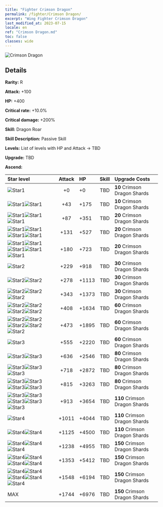 ```yaml
---
title: "Fighter Crimson Dragon"
permalink: /fighter/Crimson Dragon/
excerpt: "Wing Fighter Crimson Dragon"
last_modified_at: 2023-07-15
locale: en
ref: "Crimson Dragon.md"
toc: false
classes: wide
---
```



 ![Crimson Dragon](/images/ship/fj_img2.png)

## Details

 **Rarity:** R 

 **Attack:** +100

 **HP:** +400

 **Critical rate:** +10.0%

 **Critical damage:** +200%

 **Skill:** Dragon Roar

 **Skill Description:**  Passive Skill

 **Levels:**  List of levels with HP and Attack -> TBD

 **Upgrade:**  TBD

 **Ascend:**  

  |  Star level | Attack | HP |  Skill | Upgrade Costs |
  |:------|:----:|:------|:-------:|:-------------------|
  | ![Star1](/images/s1.png)  | +0  | +0  | TBD  | **10** Crimson Dragon Shards |
  | ![Star1](/images/s1.png)![Star1](/images/s1.png)  | +43  | +175  | TBD  | **10** Crimson Dragon Shards |
  | ![Star1](/images/s1.png)![Star1](/images/s1.png)![Star1](/images/s1.png)  | +87  | +351  | TBD  | **20** Crimson Dragon Shards |
  | ![Star1](/images/s1.png)![Star1](/images/s1.png)![Star1](/images/s1.png)![Star1](/images/s1.png)  | +131  | +527  | TBD  | **20** Crimson Dragon Shards |
  | ![Star1](/images/s1.png)![Star1](/images/s1.png)![Star1](/images/s1.png)![Star1](/images/s1.png)![Star1](/images/s1.png)  | +180  | +723  | TBD  | **20** Crimson Dragon Shards |
  | ![Star2](/images/s2.png)  | +229  | +918  | TBD  | **30** Crimson Dragon Shards |
  | ![Star2](/images/s2.png)![Star2](/images/s2.png)  | +278  | +1113  | TBD  | **30** Crimson Dragon Shards |
  | ![Star2](/images/s2.png)![Star2](/images/s2.png)![Star2](/images/s2.png)  | +343  | +1373  | TBD  | **30** Crimson Dragon Shards |
  | ![Star2](/images/s2.png)![Star2](/images/s2.png)![Star2](/images/s2.png)![Star2](/images/s2.png)  | +408  | +1634  | TBD  | **60** Crimson Dragon Shards |
  | ![Star2](/images/s2.png)![Star2](/images/s2.png)![Star2](/images/s2.png)![Star2](/images/s2.png)![Star2](/images/s2.png)  | +473  | +1895  | TBD  | **60** Crimson Dragon Shards |
  | ![Star3](/images/s3.png)  | +555  | +2220  | TBD  | **60** Crimson Dragon Shards |
  | ![Star3](/images/s3.png)![Star3](/images/s3.png)  | +636  | +2546  | TBD  | **80** Crimson Dragon Shards |
  | ![Star3](/images/s3.png)![Star3](/images/s3.png)![Star3](/images/s3.png)  | +718  | +2872  | TBD  | **80** Crimson Dragon Shards |
  | ![Star3](/images/s3.png)![Star3](/images/s3.png)![Star3](/images/s3.png)![Star3](/images/s3.png)  | +815  | +3263  | TBD  | **80** Crimson Dragon Shards |
  | ![Star3](/images/s3.png)![Star3](/images/s3.png)![Star3](/images/s3.png)![Star3](/images/s3.png)![Star3](/images/s3.png)  | +913  | +3654  | TBD  | **110** Crimson Dragon Shards |
  | ![Star4](/images/s4.png)  | +1011  | +4044  | TBD  | **110** Crimson Dragon Shards |
  | ![Star4](/images/s4.png)![Star4](/images/s4.png)  | +1125  | +4500  | TBD  | **110** Crimson Dragon Shards |
  | ![Star4](/images/s4.png)![Star4](/images/s4.png)![Star4](/images/s4.png)  | +1238  | +4955  | TBD  | **150** Crimson Dragon Shards |
  | ![Star4](/images/s4.png)![Star4](/images/s4.png)![Star4](/images/s4.png)![Star4](/images/s4.png)  | +1353  | +5412  | TBD  | **150** Crimson Dragon Shards |
  | ![Star4](/images/s4.png)![Star4](/images/s4.png)![Star4](/images/s4.png)![Star4](/images/s4.png)![Star4](/images/s4.png)  | +1548  | +6194  | TBD  | **150** Crimson Dragon Shards |
  | MAX  | +1744  | +6976  | TBD  | **150** Crimson Dragon Shards |

